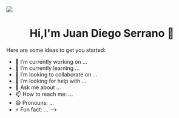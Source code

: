 <img src="https://imgur.com/a/title-PaUB2RU">
<div align="center">
<h1 align="center">Hi,I'm <a>Juan Diego Serrano</a> 👋</h1>
</div>


Here are some ideas to get you started:

- 🔭 I’m currently working on ...
- 🌱 I’m currently learning ...
- 👯 I’m looking to collaborate on ...
- 🤔 I’m looking for help with ...
- 💬 Ask me about ...
- 📫 How to reach me: ...
- 😄 Pronouns: ...
- ⚡ Fun fact: ...
-->
